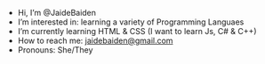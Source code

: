 -  Hi, I’m @JaideBaiden
-  I’m interested in: learning a variety of Programming Languaes
-  I’m currently learning HTML & CSS (I want to learn Js, C# & C++)
-  How to reach me: jaidebaiden@gmail.com
-  Pronouns: She/They
